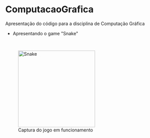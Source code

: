 # ComputacaoGrafica
Apresentação do código para a disciplina de Computação Gráfica
<br>

  * Apresentando o game "Snake"

<br>
  <figure>
    <img src = "https://i.imgur.com/T559Hzs.png" alt = "Snake" heidth = "240" width = "240">
    <figcaption>Captura do jogo em funcionamento</figcaption>
  <figure/>
